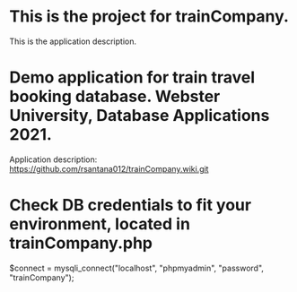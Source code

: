 # This is the project for trainCompany.
This is the application description. 

# Demo application for train travel booking database. Webster University, Database Applications 2021.
Application description:  https://github.com/rsantana012/trainCompany.wiki.git

# Check DB credentials to fit your environment, located in trainCompany.php
$connect = mysqli_connect("localhost", "phpmyadmin", "password", "trainCompany");
